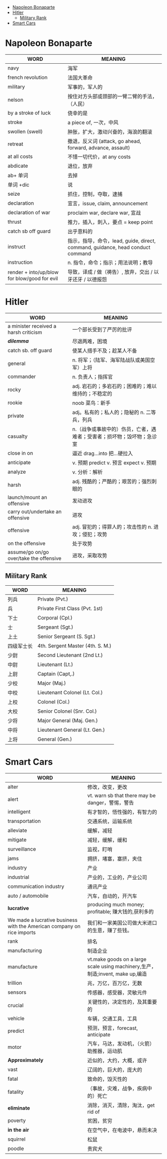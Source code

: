 
<!-- vim-markdown-toc GFM -->

* [Napoleon Bonaparte](#napoleon-bonaparte)
* [Hitler](#hitler)
	* [Military Rank](#military-rank)
* [Smart Cars](#smart-cars)

<!-- vim-markdown-toc -->

# Napoleon Bonaparte

| WORD                                         | MEANING                                                                        |
|----------------------------------------------|--------------------------------------------------------------------------------|
| navy                                         | 海军                                                                           |
| french revolution                            | 法国大革命                                                                     |
| military                                     | 军事的，军人的                                                                 |
| nelson                                       | 按住对方头部或颈部的一臂二臂的手法，（人民）                                   |
| by a stroke of luck                          | 侥幸的是                                                                       |
| stroke                                       | a piece of, 一次，中风                                                         |
| swollen (swell)                              | 肿胀，扩大，激动兴奋的，海浪的翻滚                                             |
| retreat                                      | 撤退，反义词 (attack, go ahead, forward, advance, assault)                     |
| at all costs                                 | 不惜一切代价，at any costs                                                     |
| abdicate                                     | 退位，放弃                                                                     |
| ab+ 单词                                     | 去掉                                                                           |
| 单词 +dic                                    | 说                                                                             |
| seize                                        | 抓住，控制，夺取，逮捕                                                         |
| declaration                                  | 宣言，issue, claim, announcement                                               |
| declaration of war                           | proclaim war, declare war, 宣战                                                |
| thrust                                       | 推力，插入，刺入，要点 = keep point                                            |
| catch sb off guard                           | 出乎意料的                                                                     |
| instruct                                     | 指示，指导，命令，lead, guide, direct, command, guidance, head conduct command |
| instruction                                  | n. 指令，命令；指示；用法说明；教导                                            |
| render + into/up/blow for blow/good for evil | 导致，译成 / 做（祷告）, 放弃，交出 / 以牙还牙 / 以德报怨                      |

# Hitler

| WORD                                    | MEANING                                                                |
|-----------------------------------------|------------------------------------------------------------------------|
| a minister received a harsh criticism   | 一个部长受到了严厉的批评                                               |
| ***dilemma***                           | 尽退两难，困境                                                         |
| catch sb. off guard                     | 使某人措手不及；趁某人不备                                             |
| general                                 | n. 将军；（陆军、海军陆战队或美国空军）上将                            |
| commander                               | n. 负责人；指挥官                                                      |
| rocky                                   | adj. 岩石的；多岩石的；困难的；难以维持的；不稳定的                    |
| rookie                                  | noob 菜鸟：新手                                                        |
| private                                 | adj。私有的；私人的；隐秘的 n. 二等兵，列兵                            |
| casualty                                | n.（战争或事故中的）伤员，亡者，遇难者；受害者；损坏物；毁坏物；急诊室 |
| close in on                             | 逼近 drag…into 把…硬拉入                                               |
| anticipate                              | v. 预期 predict v. 预言 expect v. 预期                                 |
| analyze                                 | v. 分析：解析                                                          |
| harsh                                   | adj. 残酷的；严酷的；艰苦的；强烈刺眼的                                |
| launch/mount an offensive               | 发动进攻                                                               |
| carry out/undertake an offensive        | 进攻                                                                   |
| offensive                               | adj. 冒犯的；得罪人的；攻击性的 n. 进攻；侵犯；攻势                    |
| on the offensive                        | 处于攻势                                                               |
| assume/go on/go over/take the offensive | 进攻，采取攻势                                                         |

## Military Rank

| WORD       | MEANING                          |
|------------|----------------------------------|
| 列兵       | Private (Pvt.)                   |
| 兵         | Private First Class (Pvt. 1st)   |
| 下士       | Corporal (Cpl.)                  |
| 士         | Sergeant (Sgt.)                  |
| 上土       | Senior Sergeant (S. Sgt.)        |
| 四级军士长 | 4th. Sergent Master (4th. S. M.) |
| 少尉       | Second Lieutenant (2nd Lt.)      |
| 中尉       | Lieutenant (Lt.)                 |
| 上尉       | Captain (Capt,.)                 |
| 少校       | Major (Maj.)                     |
| 中校       | Lieutenant Colonel (Lt. Col.)    |
| 上校       | Colonel (Col.)                   |
| 大校       | Senior Colonel (Snr. Col.)       |
| 少将       | Major General (Maj. Gen.)        |
| 中将       | Lieutenant General (Lt. Gen.)    |
| 上将       | General (Gen.)                   |

# Smart Cars

| WORD                                                                   | MEANING                                                                        |
|------------------------------------------------------------------------|--------------------------------------------------------------------------------|
| alter                                                                  | 修改，改变，更改                                                               |
| alert                                                                  | vt. warn sb that there may be danger，警惕，警告                               |
| intelligent                                                            | 有才智的，悟性强的，有智力的                                                   |
| transportation                                                         | 交通系统，运输系统                                                             |
| alleviate                                                              | 缓解，减轻                                                                     |
| mitigate                                                               | 减轻，缓解，缓和                                                               |
| surveillance                                                           | 监视，盯哨                                                                     |
| jams                                                                   | 拥挤，堵塞，塞挤，夹住                                                         |
| industry                                                               | 产业                                                                           |
| industrial                                                             | 产业的，工业的，产业公司                                                       |
| communication industry                                                 | 通讯产业                                                                       |
| auto / automobile                                                      | 汽车，自动的，开汽车                                                           |
| **lucrative**                                                          | producing much money; profitable; 赚大钱的,获利多的                            |
| We made a lucrative business with the American company on rice imports | 我们和一家美国公司做大米进口的生意，赚了些钱。                                 |
| rank                                                                   | 排名                                                                           |
| manufacturing                                                          | 制造企业                                                                       |
| manufacture                                                            | vt.make goods on a large scale using machinery,生产，制造;invent, make up,编造 |
| trillion                                                               | 兆，万亿，百万亿，无数                                                         |
| sensors                                                                | 传感器，感受器，灵敏元件                                                       |
| crucial                                                                | 关键性的，决定性的，及其重要的                                                 |
| vehicle                                                                | 车辆，交通工具，工具                                                           |
| predict                                                                | 预测，预言，forecast, anticipate                                               |
| motor                                                                  | 汽车，马达，发动机，（火箭）助推器，运动肌                                     |
| **Approximately**                                                      | 近似的，大约，大概，或许                                                       |
| vast                                                                   | 辽阔的，巨大的，庞大的                                                         |
| fatal                                                                  | 致命的，毁灭性的                                                               |
| fatality                                                               | （事故，灾难，战争，疾病中的）死亡                                             |
| **eliminate**                                                          | 消除，消灭，清除，淘汰，get rid of                                             |
| poverty                                                                | 贫困，贫穷                                                                     |
| **in the air**                                                         | 在空气中，在电波中，悬而未决                                                   |
| squirrel                                                               | 松鼠                                                                           |
| poodle                                                                 | 贵宾犬                                                                         |
